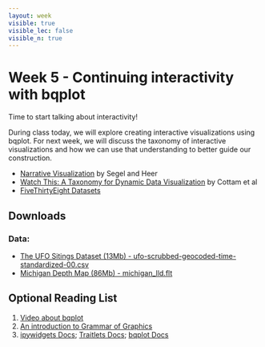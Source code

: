 ```yaml
---
layout: week
visible: true
visible_lec: false
visible_n: true
---
```


# Week 5 - Continuing interactivity with bqplot

Time to start talking about interactivity!

During class today, we will explore creating interactive visualizations using
bqplot.  For next week, we will discuss the taxonomy of interactive
visualizations and how we can use that understanding to better guide our
construction.

 * [Narrative Visualization](http://doi.org/10.1109/TVCG.2010.179) by Segel and
   Heer
 * [Watch This: A Taxonomy for Dynamic Data Visualization](http://doi.org/10.1109/VAST.2012.6400552) by Cottam et al
 * [FiveThirtyEight Datasets](https://github.com/fivethirtyeight/data)
## Downloads

### Data:

 * <a href="https://uiuc-ischool-dataviz.github.io/spring2019online/week04/data/ufo-scrubbed-geocoded-time-standardized-00.csv" download>The UFO Sitings Dataset (13Mb) - ufo-scrubbed-geocoded-time-standardized-00.csv</a>
 * <a href="https://uiuc-ischool-dataviz.github.io/spring2019online/week05/data/michigan_lld.flt" download>Michigan Depth Map (86Mb) - michigan_lld.flt</a>

## Optional Reading List

 1. <a href="https://www.youtube.com/watch?v=rraXF0EjRC8">Video about bqplot</a>
 1. <a href="https://towardsdatascience.com/a-comprehensive-guide-to-the-grammar-of-graphics-for-effective-visualization-of-multi-dimensional-1f92b4ed4149">An introduction to Grammar of Graphics</a>
 1. <a href="https://ipywidgets.readthedocs.io/en/latest/">ipywidgets Docs</a>; <a href="https://traitlets.readthedocs.io/en/stable/">Traitlets Docs</a>; <a href="https://bqplot.readthedocs.io/en/latest/">bqplot Docs</a>

